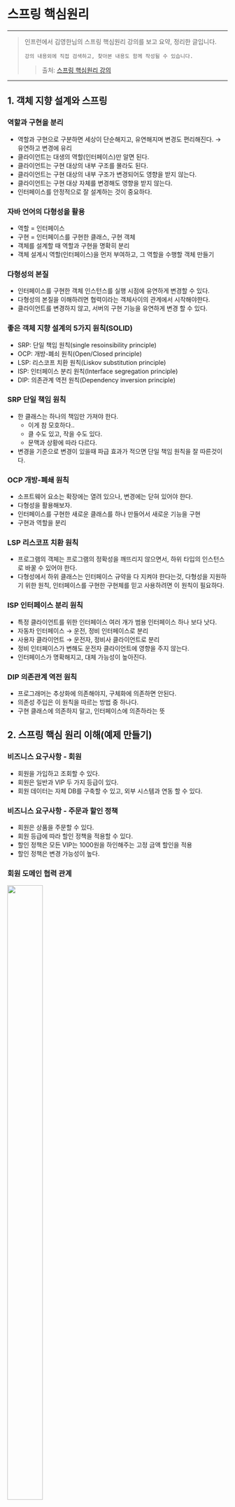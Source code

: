 # 스프링 핵심원리

---

> 인프런에서 김영한님의 스프링 핵심원리 강의를 보고 요약, 정리한 글입니다.
>
>
> `강의 내용외에 직접 검색하고, 찾아본 내용도 함께 작성될 수 있습니다.`
>
> > 출처: <a href = https://www.inflearn.com/course/스프링-핵심-원리-기본편/dashboard>스프링 핵심원리 강의</a>
> >

---

## 1. 객체 지향 설계와 스프링

### 역할과 구현을 분리

- 역할과 구현으로 구분하면 세상이 단순해지고, 유연해지며 변경도 편리해진다. → 유연하고 변경에 유리
- 클라이언트는 대생의 역할(인터페이스)만 알면 된다.
- 클라이언트는 구현 대상의 내부 구조를 몰라도 된다.
- 클라이언트는 구현 대상의 내부 구조가 변경되어도 영향을 받지 않는다.
- 클라이언트는 구현 대상 자체를 변경해도 영향을 받지 않는다.
- 인터페이스를 안정적으로 잘 설계하는 것이 중요하다.

### 자바 언어의 다형성을 활용

- 역할 = 인터페이스
- 구현 = 인터페이스를 구현한 클래스, 구현 객체
- 객체를 설계할 때 역할과 구현을 명확히 분리
- 객체 설계시 역할(인터페이스)을 먼저 부여하고, 그 역할을 수행할 객체 만들기

### 다형성의 본질

- 인터페이스를 구현한 객체 인스턴스를 실행 시점에 유연하게 변경할 수 있다.
- 다형성의 본질을 이해하려면 협력이라는 객체사이의 관계에서 시작해야한다.
- 클라이언트를 변경하지 않고, 서버의 구현 기능을 유연하게 변경 할 수 있다.

### 좋은 객체 지향 설계의 5가지 원칙(SOLID)

- SRP: 단일 책임 원칙(single resoinsibility principle)
- OCP: 개방-폐쇠 원칙(Open/Closed principle)
- LSP: 리스코프 치환 원칙(Liskov substitution principle)
- ISP: 인터페이스 분리 원칙(Interface segregation principle)
- DIP: 의존관계 역전 원칙(Dependency inversion principle)

### SRP 단일 책임 원칙

- 한 클래스는 하나의 책임만 가져야 한다.
    - 이게 참 모호하다..
    - 클 수도 있고, 작을 수도 있다.
    - 문맥과 상황에 따라 다르다.
- 변경을 기준으로 변경이 있을때 파급 효과가 적으면 단일 책임 원칙을 잘 따른것이다.

### OCP 개방-폐쇄 원칙

- 소프트웨어 요소는 확장에는 열려 있으나, 변경에는 닫혀 있어야 한다.
- 다형성을 활용해보자.
- 인터페이스를 구현한 새로운 클래스를 하나 만들어서 새로운 기능을 구현
- 구현과 역할을 분리

### LSP 리스코프 치환 원칙

- 프로그램의 객체는 프로그램의 정확성을 깨뜨리지 않으면서, 하위 타입의 인스턴스로 바꿀 수 있어야 한다.
- 다형성에서 하위 클래스는 인터페이스 규약을 다 지켜야 한다는것, 다형성을 지원하기 위한 원칙, 인터페이스를 구현한 구현체를 믿고 사용하려면 이 원칙이 필요하다.

### ISP 인터페이스 분리 원칙

- 특정 클라이언트를 위한 인터페이스 여러 개가 범용 인터페이스 하나 보다 낫다.
- 자동차 인터페이스 → 운전, 정비 인터페이스로 분리
- 사용자 클라이언트 → 운전자, 정비사 클라이언트로 분리
- 정비 인터페이스가 변해도 운전자 클라이언트에 영향을 주지 않는다.
- 인터페이스가 명확해지고, 대체 가능성이 높아진다.

### DIP 의존관계 역전 원칙

- 프로그래머는 추상화에 의존해야지, 구체화에 의존하면 안된다.
- 의존성 주입은 이 원칙을 따르는 방법 중 하나다.
- 구현 클래스에 의존하지 말고, 인터페이스에 의존하라는 뜻

## 2. 스프링 핵심 원리 이해(예제 만들기)

### 비즈니스 요구사항 - 회원

- 회원을 가입하고 조회할 수 있다.
- 회원은 일반과 VIP 두 가지 등급이 있다.
- 회원 데이터는 자체 DB를 구축할 수 있고, 외부 시스템과 연동 할 수 있다.

### 비즈니스 요구사항 - 주문과 할인 정책

- 회원은 상품을 주문할 수 있다.
- 회원 등급에 따라 할인 정책을 적용할 수 있다.
- 할인 정책은 모든 VIP는 1000원을 하인해주는 고정 금액 할인을 적용
- 할인 정책은 변경 가능성이 높다.

### 회원 도메인 협력 관계

<img src="https://user-images.githubusercontent.com/78953393/147388122-d01f35f8-c368-4500-95d3-c9bf240223e9.png" height="60%" width="40%">

### 회원 클래스 다이어그램

<img src="https://user-images.githubusercontent.com/78953393/147388124-c115190b-781a-4dd7-b81d-24b73f5bbacb.png" height="60%" width="40%">

### 회원 객체 다이어그램

<img src="https://user-images.githubusercontent.com/78953393/147388125-67fa3eaa-1f5d-4b11-af42-62afd171af39.png" height="60%" width="40%">

### 회원 도메인 개발

- 스프링 없이 순수 자바로만 개발

```java
public class Member {
    private Long id;
    private String name;
    private Grade grade;
...
}
```

- Member 클래스

```java
public interface MemberRepository {
    void save(Member member);
    Member findById(Long memberId);
}
```

- 멤버 저장소를 인터페이스로 선언

```java
public class MemoryMemberRepository implements MemberRepository {
    private static Map<Long, Member> store = new HashMap<>();
    
    @Override
    public void save(Member member) {
        store.put(member.getId(), member);
    }
    
    @Override
    public Member findById(Long memberId) {
        return store.get(memberId);
    }
}
```

- 앞으로 사용될 DB가 정해지지 않았기 때문에 우선 개발을 위해 메모리 저장으로 만들고 추후 DB가 정해지면, 구현체를 변경하여 사용
- 메모리에 저장되는 저장소 생성
- 저장과 조회 기능

```java
public interface MemberService {
    void join(Member member);
    Member findMember(Long memberId);
}
```

- 멤버 서비스 인터페이스로 선언

```java
public class MemberServiceImpl implements MemberService {
    private final MemberRepository memberRepository = new MemoryMemberRepository();
    
    @Override
    public void join(Member member) {
        memberRepository.save(member);
    }

    @Override
    public Member findMember(Long memberId) {
        return memberRepository.findById(memberId);
    }
}
```

- 멤버 서비스 구현체
- 구현체가 하나면 인터페스명 뒤에 Impl의 붙이는것이 관례이다.
- 다형성을 잘 활용하였지만, 이게 과연 좋은 객체지향 설계에 부합할까?

### 회원 도메인 실행과 테스트

```java
public class MemberApp {
    public static void main(String[] args) {
        MemberService memberService = new MemberServiceImpl();
        Member member = new Member(1L, "memberA", Grade.VIP);
        memberService.join(member);
        
      Member findMember = memberService.findMember(1L);
    
        System.out.println("new member = " + member.getName());
        System.out.println("findMember = " + findMember.getName());
    }
}
```

- 순수한 자바로만 이루어져 있다.
- 메인 클래스를 만들어서 테스트하는것은 한계가 뚜렷하다, 테스트 코드 작성해서 테스트

```java
import org.junit.jupiter.api.Test;

public class MemberServiceTest {
	
    MemberService memberService = new MemberServiceImpl();
    
    @Test
    void join() {
        // given
        Member member = new Member(1L, "memberA", Grade.VIP);

        // when
        memberService.join(member);
    Member findMember =	memberService.findMember(1L);
        
        // then
        Assertions.assertThat(member).isEqualTo(findMember);
    }
}
```

- `Assertions`를 사용(단, `org.assertj.core.api`에 있는 Assertions를 사용)
- 테스트코드는 선택이 아닌 필수!

### 주문 도메인 역할

<img src="https://user-images.githubusercontent.com/78953393/147388127-2fa4d748-4dbf-410f-96d4-7713c851781a.png" height="60%" width="40%">

- 주문 생성: 클라이언트는 주문 서비스에 주문 생성을 요청한다.
- 회원 조회: 할인을 위해서 회원 등급이 필요하다. 그래서 주문 서비스는 회원 저장소에서 회원을 조회
- 할인 적용: 주문 서비스는 회원 등급에 따른 할인 여부를 할인 정책에 위임
- 주문 결과 반환: 주문 서비스는 할인 결과를 포함한 주문 결과를 반환한다.
    - 실제로는 주문 데이터를 DB에 저장하지만, 지금은 단순하게 주문 결과를 반환

### 주문 도메인 전체

<img src="https://user-images.githubusercontent.com/78953393/147388128-3cafc743-fb64-4557-b0b2-eefe31a8bf60.png" height="60%" width="40%">

### 주문과 할인 도메인 개발

```java
public interface DiscountPolicy {
    int discount(Member member, int price);
}
```

- 할인 인터페이스

```java
public class FixDiscountPolicy implements DiscountPolicy {
	
    private int discountFixAmount = 1000;
    
    @Override
    public int discount(Member member, int price) {
        if (member.getGrade() == Grade.VIP) {
            return discountFixAmount;
        }
        return 0;
    }
}
```

- 고정 할인 구현
- 고객 등급이 VIP이면, 고정 금액을 반환해준다.

```java
public class Order {
    private Long memberId;
    private String itemName;
    private int itemPrice;
    private int discountPrice;

    public int calculatePrice() {
        return itemPrice - discountPrice;
    }
}
```

- 주문 객체
- `calculatePrice()`아이템 가격에서 할인 금액을 뺀 최종 금액을 계산하여, 반환해준다.

```java
public interface OrderService {
    Order createOrder(Long memberId, String itemName, int itemPrice);
}
```

- 오더 서비스 인터페이스
- 클라이언트에서 요청하여 생성된 주문 내역을 반환해주는 역할

```java
public class OrderServiceImpl implements OrderServie {

    private final MemberRepository = new MemoryMemberRepository();
    private final DiscountPolicy = new FixDiscountPolicy();	

    @Override
    Order createOrder(Long memberId, String itemName, int itemPrice) {
        Member member = MemberRepository.findById(memberId);
        int discountPrice = DiscountPolicy.discount(member, itemPrice);
        
        return new Order(memberId, itemName, itemPrice, discountPrice);
	}
}
```

- 주문 생성 요청 시 회원 정보 조회 후 등급에 맞는 할인 정책에 멤버와 아이템 가격을 넘겨, 할인 후의 금액을 반환받고
- 주문내역을 완성하여 반환한다.

### 주문과 할인 도메인 테스트

```java
public OrderApp {
    public static void main(String[] args) {
        MemberService memberService = new MemberServiceImpl();
        OrderService orderService = new OrderServcieImpl();
        
        Long memberId = 1L;
        Member member = new Member(memberId, "memberA", Grade.VIP);		
        memberService.join(member);

        Order order = orderService.createOrder(memberId, "itemA", 10000);
        System.out.println("order=" + order);
        System.out.println("order.calculatePrice=" + order.calculatePrice());
    }
}
```

- 메인 메서드를 이용한 테스트, 물론 좋지 않은 방법

```java
public class OrderServiceTest {
    MemberService memberService = new MemberServiceImpl();
    OrderService orderService = new OrderServiceImpl();
    
    @Test
    void createOrder() {
        Long memberId = 1L;
        Member member = new Member(memberId, "memberA", Grade.VIP);
        memberService.join(member);
        
        Order order = new Order(member, "itemA", 10000);
        Assertions.assertThat(order.getDiscountPrice()).isEquelTo(1000);
    }
}
```

- 테스트 코드 작성을 꾸준하게 연습해보자.
- 단위 테스트가 정말 중요하다.
- 여기서 단위 테스트란, 스프링이나 컨테이너의 도움없이 순수한 자바 코드하는 테스트

### 설계의 문제점

- 지금까지 작성한 순수 자바코드로 이루어진 도메인 설계는 SOLID의 원칙중 OCP와 DIP를 위반하고 있다.
- 새로운 할인 정책이 주어졌을때, 코드를 변경해보면서 DIP나 OCP가 잘 지켜졌는지 확인해보자

## 3. 스프링 핵심 원리 이해2(객체 지향 원리 적용)

### 새로운 할인 정책 개발

- VIP등급 무조건 1000원 할인에서 주문금액별 %할인으로 변경

```java
public class RateDiscountPolicy implements DiscountPolicy {

    private int discountPersent = 10;	

    @Override
    public int discount(Member member, int price) {
        if (member.getGrade() == Grade.VIP) {
            return price * discountPersent / 100;
        }
        return 0;
    }
}
```

- RateDiscountPolicy 추가

```java
class RateDiscountPolicyTest {
	
    DiscountPolicy discountPolicy = new RateDiscountPolicy();

    @Test
    @DisplayName("VIP는 10% 할인이 적용되어야 한다.")
    void 변동_할인_적용_테스트() {
        // given
        Member member = new Member(1L, "memberA", Grade.VIP);
        // when
        int discount = discountPolicy.discount(member, 10000);
        // then
        Assertions.assertThat(discount).isEqualTo(1000);
    }

    @Test
    @DisplayName("VIP가 아니면 할인 적용이 안되야한다..")
    void 변동_할인_적용_테스트() {
        // given
        Member member = new Member(2L, "memberBASIC", Grade.BASIC);
        // when
        int discount = discountPolicy.discount(member, 10000);
        // then
        Assertions.assertThat(discount).isEqualTo(0);
    }
}
```

- RateDiscountPolicy 테스트
- 맥 기준 `command + shift + T`단축키를 사용해서 테스트 클래스 생성
- `@DisplayName`테스트 결과창에 출력되는 메소드 명을 바꿔준다.
- 성공 테스트도 중요하지만, 실패 테스트도 꼭 만들어 봐야한다.

### 새로운 할인 정책 적용

- 새로운 할인 정책 시 발생되는 문제점

```java
public class OrderServiceImpl implements OrderServie {

    private final MemberRepository = new MemoryMemberRepository();
    // private final DiscountPolicy = new FixDiscountPolicy();
    private final DiscountPolicy = new RateDiscountPolicy();
    

    @Override
    Order createOrder(Long memberId, String itemName, int itemPrice) {
        Member member = MemberRepository.findById(memberId);
        int discountPrice = DiscountPolicy.discount(member, itemPrice);
        
        return new Order(memberId, itemName, itemPrice, discountPrice);
    }
}
```

- 역활과 구현을 분리: OK
- 다형성을 활용하고, 인터페이스와 구현체를 분리: OK
- OCP, DIP 같은 객체지향 설계 원칙 준수: 그렇게 보이지만 실상은 X
- DIP: 주문서비스 클라이언트(`OrderServiceImpl`)은 `DiscountPolicy` 인터페이스에 의존하면서 DIP를 지킨것 같지만,
    - 추상클래스 뿐만 아니라 구현클래스에도 의존하고 있다.
    - 추상(인터페이스)클래스 의존: `DiscountPolicy`
    - 구체(구현)클래스 의존: `RateDiscountPolicy`, `FixDiscountPolicy`
- OCP: `FixDiscountPolicy`에서 `RateDiscountPolicy`로 변경을 하는 순간, 아주 작은 부분이지만 `OrderServiceImple`의 코드가 변경되므로, OCP위반

### 문제 해결

- DIP 위반의 문제를 해결하기 위해 구체클래스가 아닌 추상클래스만 의존하도록 변경

```java
public class OrderServiceImpl implements OrderServie {

    // private final DiscountPolicy = new RateDiscountPolicy();
    private final DiscountPolicy;
...
}
```

- 구체 클래스에 의존하던 것을 없애고, 추상클래스에만 의존하도록 코드 변경
    - `private final DiscountPolicy = new RateDiscountPolicy();` → `private final DiscountPolicy;`
    - 하지만 구현클래스 없이 프로그램을 실행하면, 당연하게도 `NullPointerException`예외가 발생하고 만다.
- 그럼 어떻게 문제를 해결해야 할까?
    - 누군가 대신 구현체를 생성해서 `OrderServiceImpl`에 의존성을 주입해줘야한다.

### 관심사의 분리

```java
public class AppConfig {

    public MemberService memberService() {
        return new MemberServiceImpl(memberRepository());
    }
    public OrderService orderService() {
        return new OrderServiceImpl(memberRepository(), discountPolicy())
    }
    public MemberRepository memberRepository() {
        return new MemoryMemberRespository();
    }
    public DiscountPolicy discountPolicy() {
        return new FixDiscountPolicy();
    }   
}
```

- `AppConfig`클래스 생성
- `AppConfig`클래스는 앱의 전반적인 설정을하고 구성하는 역할
- `AppConfig`에서 애플리케이션의 실제 동작에 필요한 구현 객체를 생성

```java
public class MemberServiceImpl implements MemberService {

    private final MemberRepository memberRepository;
    
    public MemberServiceImpl(MemberRepository memberRepository) {
        this.memberRepository = memberRepository;
    }
    ...
}
```

- 생성자를 통해서 구현체가 어떤것이 쓰일것인지 확인 → 생성자 주입
- 설계 변경으로 `MemberServiceImpl`은 `MemoryMemberRepository` 를 의존하지 않는다.
- `MemberServiceImpl`입장에서는 어떤 구현 객체가 주입될지 알 수 없으며, 오직 외부(`AppConfig`)에서 결정된다.
- `MemberServiceImpl`은 의존관계에 대한 것은 외부에 맡기고 오직 로직을 실행하는 것만 신경쓰면 된다.
- 객체의 생성하고 연결하는 역할과, 실행하는 역할이 명확하게 분리되었다.

```java
public class MemberApp {
    public static void main(String[] args) {
        AppConfig appConfig = new AppConfig;
        MemberService memberService = appConfig.memberService();
        Member member = new Member(1L, "memberA", Grade.VIP);
        memberService.join(member);
        
        Member findMember = memberService.findMember(1L);
    
        System.out.println("new member = " + member.getName());
        System.out.println("findMember = " + findMember.getName());
    }
}
```

- `AppConfig`를 통해서, 의존관계를 주입받는다.

### 새로운 구조와 할인 정책 적용

- 정액할인 정책에서 정률할인 정책으로 변경해보자!

```java
public class AppConfig {
    ...
    public DiscountPolicy discountPolicy() {
        // return new FixDiscountPolicy();
        return new RateDiscountPolicy();
    }
}
```

- 새로운 할인 정책을 적용할때 사용영역의 코드는 건들필요없이 구성영역에 있는 코드만 변경해주면된다.
- `FixDiscountPolicy()` → `RateDiscountPolicy()`로 변경
- `OrderServiceImpl`안에 있는 코드는 변경할 필요 없이, `AppConfig`안에 코드만 변경해주면 끝!
- 클라이언트 코드 변경없이 앱의 기능을 확장할 수 있다. → OCP 만족!!

### 전체 흐름 정리

- 새로운 할인 정책 개발 → 다형성을 활용하여 잘 개발하였으나, 적용과정에서 OCP와 DIP를 위반
- 관심사의 분리 → 클라이언트가 두가지의 역할을 가지고 있던것을 분리
- AppConfig 리펙터링 → 구성 정보에서 역할과 구현을 명확하게 분리, 중복제거
- 새로운 구조와 할인 정책 적용 → `AppConfig`의 등장으로 애플리케이션이 크게 **사용영역**과 객체를 **구성(Configuration)하는 영역으로 분리**
- 할인 정책을 변경해도 `AppConfig`가 있는 구성 영역만 변경하면됨, 사용 영역은 변경할 필요가 없다.

### 좋은 객체 지향 설계의 5가지 원칙 적용

- SRP 단일 책임 원칙
    - 단일 책임 원칙을 따르면서 관심사를 분리
    - 구현 객체를 생성하고 연결하는 책임은 `AppConfig`가 담당
    - 클라이언트 객체는 실행하는 책임만 담당
- DIP 의존관계 역전 원칙
    - 구현 클래스와 추상 클래스에 둘 다 의존하면서 DIP원칙 위반
    - 클라이언트가 추상 클래스만 의존하도록 코드변경
    - 클라이언트 코드는 인터페이스만으로는 실행이 불가
    - `AppConfig`가 객체를 대신 생성하고 의존관계를 주입해 주면서, DIP원칙을 따르도록 문제 해결
- OCP 개방-폐쇄 원칙
    - 애플리케이션을 사용 영역과 구성 영역으로 나눔
    - 정액할인에서 정률할인으로 할인 정책을 변경했음에도 클라이언트 코드는 변경되지 않음

### IoC(Inversion of Control) 제어의 역전

- 구현 객체가 프로그램의 제어 흐름을 스스로 조종했다. 개발자 입장에서는 자연스러운 흐름이다.
- 프로그램에 대한 제어 흐름에 대한 권한은 모두 `AppConfig`가 가지고 있다. 구현 객체는 묵묵히 자신의 로직을 실행할 뿐이다.
- 심지어 구현객체의 생성 또한 `AppConfig`가 생성한다.
- 이렇듯 프로그램의 제어 흐름을 직접 제어하는 것이 아니라 외부에서 관리하는 것을 제어의 역전(IoC)라고 한다.

### 프레임워크 vs 라이브러리

- 프레임워크가 내가 작성한 코드를 제어하고, 대신 실행하면 그것은 프레임워크가 맞다.(ex JUnit)
- 내가 작성한 코드가 직접 제어의 흐름을 담당한다면 그것은 라이브러리다.

### DI(Dependency Injection) 의존관계 주입

- 인터페이스만 의존, 실제 어떤 구현 객체가 사용될지는 모른다.
- 의존관계는 `정적인 클래스 의존관계` 와 실핼 시점에 결정되는 `동적인 객체(인스턴스) 의존관계` 둘을 분리해서 생각해야 한다.
    - `정적인 클래스 의존관계`: 클래스가 사용하는 import 코드만 보고 의존관계를 파악 할 수 있다. 정적인 의존관계는 애플리케이션을 실행하지 않아도 분석 가능하다.
    - `동적인 객체(인스턴스) 의존관계`: 애플리케이션 실행 시점에 외부에서 실제 구현 객체를 생성하고 클라이언트에 전달해서 클라이언트와 서버의 실제 의존관계가 연결 되는 것을 의존관계 주입이라 한다.
- 의존관계 주입을 사용하면 정적인 클래스 의존관계를 변경할 필요없이, 동적인 객체 인스턴스 의존관계를 변경 할 수 있다.

### IoC컨테이너, DI컨테이너

- `AppConfig`처럼 객체를 생성하고, 관리하면서 의존관계를 연결해 주는것
- 주로 DI컨테이너라 하며 어샘블러, 오브젝트 팩토리 등으로 불리기도 한다.

### 스프링으로 전환하기

- 지금까지 순수한 자바 코드만으로 DI를 적용.
- 이제는 스프링을 사용해보자!

```java
@Configuration
public class AppConfig {

    @Bean
    public MemberService memberService() {
        return new MemberServiceImpl(memberRepository());
    }
    @Bean
    public OrderService orderService() {
        return new OrderServiceImpl(memberRepository(), discountPolicy())
    }
    @Bean
    public MemberRepository memberRepository() {
        return new MemoryMemberRespository();
    }
    @Bean
    public DiscountPolicy discountPolicy() {
        return new FixDiscountPolicy();
    }
}
```

- `AppConfig`에서 `@Configuration`과 `@Bean`어노테이션 사용
- `import org.springframework.context.annotation.Configuration;` 이걸 사용해야한다. `import`할때는 항상 주의
- `@Configuration`: 애플리케이션을 설정하는 설정 정보에 명시해줘야한다.
- `@Bean`: key는 메서드 이름 value는 객체 인스턴스로 스프링 컨테이너에 등록(싱글톤)

```java
public class MemberApp {
    public static void main(String[] args) {
        // AppConfig appConfig = new AppConfig;
        // MemberService memberService = appConfig.memberService();
        
        ApplicationContext ac = new AnnotationConfigApplicationContext(AppConfig.class);
        ac.getBean("memberService", MemberService.class);
    
        Member member = new Member(1L, "memberA", Grade.VIP);
        memberService.join(member);
        
      Member findMember = memberService.findMember(1L);
    
        System.out.println("new member = " + member.getName());
        System.out.println("findMember = " + findMember.getName());
    }
}
```

- `MemberApp`을 스프링을 사용하는 버전으로 변경
- `ApplicationContext`: 스프링의 모든것이 시작되는 시작점, 스프링 컨테이너라 보면 된다(모든 객체를 관리해준다)
- `AnnotationConfigApplicationContext(AppConfig.class)`: `AppConfig`에 있는 환경설정을 가지고 스프링이 `@Bean`이 붙은 객체를 스프링 컨테이너에 집어넣고 관리해준다.
- `ac.getBean("name", 타입)`: `AppConfig`에 있는 객체를 꺼내오는 역할을하며 `name`은 기본적으로 메서드 이름으로 자동 설정된다.

### 스프링 컨테이너

- `ApplicationContext`를 스프링 컨테이너라 한다.
- 기존에는 `AppConfig`를 사용해서 직접 객체를 생성하고 DI를 했지만, 이제부턴 스프링 컨테이너를 통해서 사용한다.

```java
@Configuration
public class AppConfig {

    @Bean
    public MemberService memberService() {
        System.out.println("call AppConfig.memberService");
        return new MemberServiceImpl(memberRepository());
    }
        
        @Bean(name = MemoryMemberRepository)
    public MemoryMemberRepository memberRepository() {
        System.out.println("call AppConfig.memberRepository");
        return new MemoryMemberRepository();
    }
    ...
}
```

- 스프링 컨테이너는 `@Configuration`이 붙은 `AppConfig`를 설정(구성) 정보로 사용한다. 여기서 `@Bean`이라 적힌 메서드를 모두 호출해서 반환된 객체를 스프링 컨테이너에 등록하며, 이렇게 등록된 객체를 스프링 빈이라고 한다.
- `@Bean(name = "name")`형식을 사용해 스프링 빈의 이름을 변경 할 수도 있다.(특별한 경우가 아닌 이상 기본 설정이 제일 좋다)

```java
public static void main(String[] args) {

    ApplicationContext ac = new AnnotationConfigApplicationContext(AppConfig.class);
    MemberService memberService = ac.getBean("memberService", MemberService.class);
    ...
}
```

- 스프링 빈은 메서드의 명을 스프링 빈의 이름으로 사용한다.
- `.getBean()`메서드를 사용해서 스프링 컨테이너에 있는 스프링 빈을 찾아서 사용해야한다.

## 4. 스프링 컨테이너와 스프링 빈

### 스프링 컨테이너 생성

```java
public interface ApplicationContext extends EnvironmentCapable, ListableBeanFactory, HierarchicalBeanFactory,
    MessageSource, ApplicationEventPublisher, ResourcePatternResolver {
    ...
}
```

- `ApplicationContext`는 인터페이스이다.
- `AppConfig`를 사용했던 방식이 어노테이션 기반의 자바 설정 클래스로 스프링 컨테이너를 만든것.
- `AnnotationConfigApplicationContext`는 `ApplicationContext`의 구현체이다.

### 스프링 컨테이너 생성 과정

1. 스프링 컨테이너 생성
    1. 스프링 컨테이너를 생성할 때는 구성 정보(`AppConfig`)를 지정해주어야한다.
    2. `new AnnotationConfigApplicationContext(AppConfig.class)`으로 정보 전달
    3. 스프링 컨테이너 속 스프링 빈 저장소 생성
2. 스프링 빈 등록
    1. 넘긴 설정정보를 사용해서 `@Bean`어노테이션을 찾고, 어노테이션이 붙어있는 메서드의 이름(빈 이름)과 반환 객체(빈 객체)를 스프링 컨테이너 속 스프링 빈 저장소에 저장한다.
    2. 이렇게 저장된 것이 스프링 빈이다.
    3. 스프링 빈 이름은 항상 다른 이름을 부여해야한다.
    4. 스프링 빈 저장소

    ```java
    @Bean
    public MemberService memberService() {
        return new MemberServiceImpl(memberServiceRepository());
    }
    
    @Bean
    public MemberRepository memberRepository() {
        return new MemoryMemberRepository();
    }
    ```

   | 빈 이름 | 빈 객체 |
       | --- | --- |
   | memberService | MemberServiceImpl@x01 |
   | memberRepository | MemoryMemberRepository@x02 |
    - 빈 이름은 메서드 이름을 사용한다.
3. 스프링 빈 의존관계 설정 - 준비
4. 스프링 빈 의존관계 설정 - 완료
    1. 설정 정보를 참고해서 스프링 컨테이너가 의존관계를 주입(DI) 해준다.
    2. 단순히 자바 코드를 호출하는 것 같지만, 큰 차이가 있다.(싱글톤)

### 컨테이너에 등록된 모든 빈 조회

- 스프링 컨테이너에 등록되어 있는 모든 빈에 대한 정보 출력

```java
class ApplicationContextInfoTest() {
    AnnotationConfigApplicationContext ac = new AnnotationConfigApplicationContext(AppCofig.class);

    @Test
    @DisplayName("모든 빈 출력하기")
    void findAll() {
        String[] beanDefinitionNames = ac.getBeanDifinitionNames();
        
        for (String beanDefinitionName : beanDefinitionNames) {
            Object bean = ac.getBean(beanDefinitionName);
            System.out.println("name = " + beanDefinitionName + " object = " + bean);
        }
    }
}
```

- `.getBeanDefinitionNames()`: 스프링 컨테이너에 있는 빈 이름을 출력해주는 메소드(key)
- `.getBean`: 스프링 컨테이너에 등록되어 있는 빈 객체를 출력(value)

```java
class ApplicationContextInfoTest() {
    AnnotationConfigApplicationContext ac = new AnnotationConfigApplicationContext(AppCofig.class);

    @Test
    @DisplayName("애플리케이션 빈 출력하기")
    void findApplicationBean() {
        String[] beanDefinitionNames = ac.getBeanDefinitionNames();
        
        for (String beanDefinitionName : beanDefinitionNames) {
            BeanDefinition beanDefinition = ac.getBeanDefinition(beanDefiniionName);
            
            if (beanDefinition.getRole() == BeanDefinition.ROLE_APPLICATION) {
                Object bean = ac.getBean(beanDefinitionName);
                System.out.println("name = " + beanDefinitionName + " object = " + bean);
            }
        }	
    }
}
```

- 스프링 컨테이너에 기본적으로 등록되어 있는것 외에 애플리케이션 개발을 위해 등록한 스프링 빈만 출력
- `.getBeanDefinition`: 빈 하나하나의 메타데이터 정보를 가져오는 메서드
- `beanDefinition.getRole() == BeanDefinition.ROLE_APPLICATION`: 스프링 내부에서 등록한 빈이 아닌 내가 애플리케이션을 개발하기 위해 등록한 빈 조회
- `beanDefinition.getRole() == BeanDefinition.ROLE_APPLICATION`: 스프링이 내부에서 사용하는 빈 조회

### 스프링 빈 조회 - 기본

- `ac.getBean(빈 이름, 타입)`또는 `ac.getBean(타입)`를 사용
- 조회 대상 스프링 빈이 없으면 예외 발생
    - `NoSuchBeanDefinitionException: No bean named 'xxxx' available`

```java
import static org.assertj.core.api.AssertionsForClassTypes.assertThat;

class ApplicationContextBasicFindTest {

    AnnotationConfigApplicationContext ac = new AnnotationConfigApplicationContext(SameBeanConfig.class);
    
    @Test
    @DisplayName("빈 이름으로 조회")
    void findByBeanName() {
        MemberService memberService = ac.getBean("memberService", MemberService.class);
        assertThat(memberService).isTnstanceOf(MemerServiceImpl.class);
    }
}
```

- 빈 이름으로 조회

```java
import static org.assertj.core.api.AssertionsForClassTypes.assertThat;
...
class ApplicationContextBasicFindTest {
    @Test
    @DisplayName("빈 타입으로만 조회")
    void findByBeanName() {
        MemberService memberService = ac.getBean(MemberService.class);
        assertThat(memberService).isTnstanceOf(MemerServiceImpl.class);
    }
}
```

- 빈 타입으로만 조회

```java
import static org.assertj.core.api.AssertionsForClassTypes.assertThat;
...
class ApplicationContextBasicFindTest {
    @Test
    @DisplayName("구체 타입으로 조회")
    void findByBeanName() {
        MemberService memberService = ac.getBean("memberService", MemberServiceImpl.class);
        assertThat(memberService).isTnstanceOf(MemerServiceImpl.class);
    }
}
```

- 구체 타입으로 조회
    - 구현에만 의존해야하는데 구현체에 의존하기 때문에 좋지 않은 방법

```java
import static org.junit.jupiter.api.Assertions.assertThrows;
...
class ApplicationContextBasicFindTest {
    @Test
    @DisplayName("없는 빈 조회 시 예외 발생")
    void noSuchBean() {
        assertThrows(NoSuchBeanDefinitionException.class,
            () -> ac.getBean("xxxx", MemberService.class));
    }
}
```

- 해당 빈이 없을때 예외발생
    - `Assertions.assertThrows()`를 사용
    - `org.junit.jupiter.api.Assertions`를 `inport`해야 `assertThrows()`사용가능

### 스프링 빈 조회 - 중복

```java
@Configuration
static class SameBeanConfig {
    @Bean
    public MemberRepository memberRepository1() {
        return new MemoryMemberRepository();
    }
    @Bean
    public MemberRepository memberRepository2() {
        return new MemoryMemberRepository();
    }
}
```

- 테스트를 위한 임의의 `Config`생성
- 파라미터의 값에 따른 변경점이 있을 수도 있어 충분히 실무에서도 나올수 있는 코드.

```java
import static org.junit.jupiter.api.Assertions.assertThrows;

class ApplicationContextSameBeanFindTest {
    AnnotationConfigApplicationContext ac = new AnnotationConfigApplicationContext(SameBeanConfig.class);

    @Test
  @DisplayName("타입으로 조회시 같은 타입이 둘 이상이면 중복 오류가 발생한다.")
  void findBeanByTypeDuplicate() {
    assertThrows(NoUniqueBeanDefinitionException.class,
      () -> ac.getBean(MemberRepository.class));
  }
}
```

- `NoUniqueBeanDefinitionException`예외 발생

```java
import static org.junit.jupiter.api.Assertions.assertThrows;

class ApplicationContextSameBeanFindTest {
    @Test
    @DisplayName("타입으로 조회시 같은 타입이 둘 이상이면, 빈 이름으로 조회하면 된다.")
    void findBeanByName() {
    MemberRepository memberRepository1 = ac.getBean("memberRepository1", MemberRepository.class);
    assertThat(memberRepository1).isInstanceOf(MemberRepository.class);
    }
}
```

- 스프링 빈 조회 시 같은 타입의 스프링 빈이 둘 이상이면 오류가 발생한다. 이떄 빈 이름을 지정하면 해결할 수 있다.

```java
import static org.assertj.core.api.Assertions.assertThat;

class ApplicationContextSameBeanFindTest {
    @Test
  @DisplayName("특정 타입을 모두 조회하기")
  void findAllBeanType() {
      Map<String, MemberRepository> beansOfType = ac.getBeansOfType(MemberRepository.class);
      for (String key : beansOfType.keySet()) {
          System.out.println("key = " + key + " value = " + beansOfType.get(key));
      }
      System.out.println("beansOfType = " + beansOfType);
      assertThat(beansOfType.size()).isEqualTo(2);
  }
}
```

- `.getBeansOfType()`: 특정 타입의 스프링 빈 모두 조회

### 스프링 빈 조회 - 상속 관계

```java
@Configuration
static class TestConfig {
    @Bean
    public DiscountPolicy ratedDiscountPolicy() {
        return new RateDiscountPolicy();
    }

    @Bean
    public DiscountPolicy fixDiscountPolicy() {
        return new FixDiscountPolicy();
    }
}
```

- 테스트를 위한 임의의 `Config`생성

```java
@Test
@DisplayName("부모 타입으로 전부 조회")
void findAllBeanByParentsType() {
  Map<String, DiscountPolicy> beansOfType = ac.getBeansOfType(DiscountPolicy.class);
  for (String key : beansOfType.keySet()) {
    System.out.println("key  = " + key + " value = " + beansOfType.get(key));
  }
  assertThat(beansOfType.size()).isEqualTo(2);
}
```

- 부모 타입으로 조회 시 자식 타입도 전부 함께 조회된다.

```java
@Test
@DisplayName("부모 타입으로 전부 조회 - Object")
void findAllBeanByObjectType() {
  Map<String, Object> beansOfType = ac.getBeansOfType(Object.class);
  for (String key : beansOfType.keySet()) {
    System.out.println("key = " + key + " value = " + beansOfType.get(key));
  }
}
```

- `Object`타입으로 조회하면, 모든 스프링빈을 조회한다.

```java
@Test
@DisplayName("부모 타입으로 조회시, 자식이 둘 이상이면 중복 오류가 발생한다.")
void findBeanByParentsTypeDuplicate() {
  assertThrows(NoUniqueBeanDefinitionException.class, () -> ac.getBean(DiscountPolicy.class));
}
```

- 부모 타입으로 조회 시 자식이 둘 이상 있으면 중복오류가 발생한다.

```java
@Test
@DisplayName("부모 타입으로 조회시, 자식이 둘 이상 있으면, 빈 이름을 지정하면 된다.")
void findBeanByParentsTypeBeanName() {
  DiscountPolicy ratedDiscountPolicy = ac.getBean("ratedDiscountPolicy", DiscountPolicy.class);
  assertThat(ratedDiscountPolicy).isInstanceOf(RateDiscountPolicy.class);
}
```
- 부모 타입으로 조회시 자식이 둘 이상 있으면 빈이름을 지정하면 된다.
### BeanFactory란?

- 스프링 컨테이너의 최상위 인터페이스다.
- 스프링 빈을 조회하고 관리하는 역할을 한다.
- `getBean()`을 제공한다.

### ApplicationContext란?

- `BeanFactory`의 모든 기능을 상속받아 제공한다.
- `BeanFactory`와 `ApplicationContext`의 차이가 뭘까?
- `ApplicationContext`는 애플리케이션을 개발할때 필요한 부가 기능을 가지고 있다.

### ApplicationContext의 부가기능

- 메세지 소스를 활용한 국제화 기능: 한국에서 들어오면 한국어로, 영어권에서 들어오면 영어권으로 출력
- 환경변수: 로컬, 개발, 운영등을 구분해서 처리
- 애플리케이션 이벤트: 이벤트를 발행하고 구독하는 모델을 편리하게 지원
- 편리한 리소스 조회: 파일, 클래스패스, 외부 등에서 리소스를 편리하게 조회

### 어노테이션 기반 자바 코드 설정 사용

- 지금까지 했던 것
- 제일 많이 사용한다.

### XML 설정 사용

- 과거에 많이 사용
- 컴파일 없이 빈 설정 정보를 변경할 수 있는 장점도 있다.
- `GenericXmlApplicationContext`를 사용하면 `xml`설정 파일을 넘기면 된다.

```xml
<?xml version="1.0" encoding="UTF-8"?>
    <beans xmlns="http://www.springframework.org/schema/beans"
     xmlns:xsi="http://www.w3.org/2001/XMLSchema-instance"
     xsi:schemaLocation="http://www.springframework.org/schema/beans http://www.springframework.org/schema/beans/spring-beans.xsd">
    
    
    <bean id="memberService" class="hello.core.service.MemberServiceImpl">
      <constructor-arg name="memberRepository" ref="memberRepository"/>
    </bean>
    
    <bean id="memberRepository" class="hello.core.repository.MemoryMemberRepository"/>
    
    <bean id="orderService" class="hello.core.service.OrderServiceImpl">
      <constructor-arg name="memberRepository" ref="memberRepository"/>
      <constructor-arg name="discountPolicy" ref="discountPolicy"/>
    </bean>
    
    <bean id="discountPolicy" class="hello.core.discount.RateDiscountPolicy"/>
</beans>
```

- 간단하게 실습해보고, 필요하면 공식 문서를 찾아보자.

### 스프링 빈 설정 메타 정보 - BeanDefinition

- `BeanDefinition`이라는 추상화가 있기 때문에 다양한 설정 형식을 사용할 수 있다.
- `BeanDefinition`을 빈 설정 메타 정보라 한다.
- 스프링 컨테이너는 이 메타 정보를 바탕으로 스프링 빈을 생성한다.
- `ApplicationConfigAppilcationContext`는 `AnnotationBeanDefinitionReader`를 사용해서 `AppConfig.class`를 읽고 `BeanDefinition`을 생성한다.

## 5. 싱글톤 컨테이너

### 웹 애플리케이션과 싱글톤

- 웹 애플리케이션은 보통 여러 고객이 동시에 요청을 한다.
- `AppConfig`에서는 고객의 요청 시 마다 새로운 객체를 생성하게 되는데 여기서 문제점이 발생한다.
- 고객의 요청시 마다 새로운 객체를 생성하는지 테스트
- 메모리의 낭비가 심각하다.
- 해당 객체가 딱 1개만 생성되고 공유하도록 설계 → 싱글톤

### 싱글톤 패턴

- 클래스의 인스턴스가 딱 1개만 생성되는 것을 보장하는 디자인 패턴
- 객체 인스턴스를 2개 이상 생성하지 못하도록 막아야한다.
    - `private`생성자를 사용해서 외부에서 임의로 new 키워드를 사용하지 못하도록 막는다.
    - `same`: == (객체를 비교)
    - `equals`: 값 그 자체를 비교
- 스프링 컨테이너는 객체를 기본적으로 싱글톤으로 관리해준다.
- 싱글톤 패턴을 구현하는 방법은 다양하다.

### 싱글톤 패턴의 문제점

- 싱글톤 패턴을 구현하는 코드 자체가 많이 들어간다.
- DIP를 위반한다.
    - 구현 클래스를 의존한다.
- 클라이언트가 구체 클래스를 의존하기 때문에 OCP를 위반할 가능성이 높다.
- 유연성이 떨어진다.
    - 내부 속성의 변경, 초기화가 어렵다.
    - 자식 클래스를 만들기 어렵다.
- 안티패턴으로 불리기도 한다.

### 싱글톤 컨테이너

- 싱글톤 패턴을 적용하지 않아도, 객체 인스턴스를 싱글톤으로 관리한다.
- 싱글톤 객체를 생성하고 관리하는 기능을 싱글톤 레지스트리라고 한다.
- 스프링 컨테이너의 이런 기능 덕분에 싱글톤 패턴의 모든 단점을 해결하고, 객체를 싱글톤으로 관리할 수 있다.
    - 싱글톤 패턴을 적용하기 위한 코드 작성이 필요없다.
    - `DIP`, `OCP`, `private생성자`, `test`로 부터 자유롭게 싱글톤을 사용할 수 있다.

### 싱글톤 방식의 주의점

- 싱글톤 객체는 상태를 유지(stateful)하게 설계해서는 안된다.
- 무상태(stateless)로 설계해야 한다.
    - 특정 클라이언트에 의존적이면 안된다.
    - 특정 클라이언트가 값을 변경할 수 있는 필드가 있으면 안된다.
    - 가급적 읽기만 가능해야한다.
    - 지역변수, 파라미터, ThreadLocal 등을 사용해야한다.
- 스프링 빈 필드에 공유 값을 설정하면 큰일난다!

### @Configuration과 싱글톤

- `AppConfig`에서 싱글톤이 깨질까?
- 테스트 결과 깨지지 않는다.. 이유는 다음 챕터에서 알아보자

### @Configuration과 바이트코드 조작

- 스프링이 `CGLIB` 라는 바이트코드 조작 라이브러리를 사용해서 `AppConfig` 클래스를 상속받는 임의의 다른 클래스를 만들고 그 클래스를 스프링 빈으로 등록
- 이 임의의 클래스가 싱글톤을 보장되도록 해준다.
- `@Configuration`의 사용없이 `@Bean`만 사용하게 되면 어떻게 될까?
    - `CGLIB`라이브러리를 사용할 수 없기 때문에 싱글톤이 깨지게 된다.
    - `@Bean`사용해도 스프링 빈으로 등록이 되나 싱글톤을 보장하진 않는다.
    - `@Bean`으로 등록되어 있는 스프링 빈을 스프링 컨테이너에서 관리하지 않는다.
- 큰 고민 하지말고 설정 정보에는 `@Configuration`을 사용하자